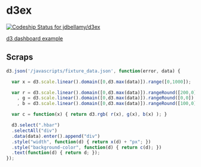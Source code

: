 d3ex
====

[ ![Codeship Status for jdbellamy/d3ex](https://codeship.com/projects/e20bcb50-70a2-0132-8828-465f6b223ee2/status?branch=master)](https://codeship.com/projects/54534)

[d3 dashboard example](https://d3ex.herokuapp.com)

Scraps
------

```javascript
d3.json('/javascripts/fixture_data.json', function(error, data) {

  var x = d3.scale.linear().domain([0,d3.max(data)]).range([0,1000]);

  var r = d3.scale.linear().domain([0,d3.max(data)]).rangeRound([200,0])
    , g = d3.scale.linear().domain([0,d3.max(data)]).rangeRound([0,0])
    , b = d3.scale.linear().domain([0,d3.max(data)]).rangeRound([100,0]);

  var c = function(x) { return d3.rgb( r(x), g(x), b(x) ); }

  d3.select(".hbar")
  .selectAll("div")
  .data(data).enter().append("div")
  .style("width", function(d) { return x(d) + "px"; })
  .style("background-color", function(d) { return c(d); })
  .text(function(d) { return d; });
});
```
